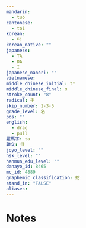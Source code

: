```yaml
---
mandarin:
  - tuō
cantonese:
  - to1
korean:
  - 타
korean_native: ""
japanese:
  - TA
  - DA
  - I
japanese_nanori: ""
vietnamese:
middle_chinese_initial: tʰ
middle_chinese_final: ɑ
stroke_count: "8"
radical: 手
skip_number: 1-3-5
grade_level: 名
pos: ""
english:
  - drag
  - pull
羅馬字: ta
韓文: 타
joyo_level: ""
hsk_level: ""
hanmun_edu_level: ""
danayo_id: 8465
mc_id: 4889
graphemic_classification: 蛇
stand_in: "FALSE"
aliases:
---
```


# Notes
